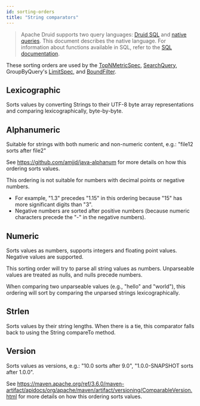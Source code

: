 ```yaml
---
id: sorting-orders
title: "String comparators"
---
```


<!--
  ~ Licensed to the Apache Software Foundation (ASF) under one
  ~ or more contributor license agreements.  See the NOTICE file
  ~ distributed with this work for additional information
  ~ regarding copyright ownership.  The ASF licenses this file
  ~ to you under the Apache License, Version 2.0 (the
  ~ "License"); you may not use this file except in compliance
  ~ with the License.  You may obtain a copy of the License at
  ~
  ~   http://www.apache.org/licenses/LICENSE-2.0
  ~
  ~ Unless required by applicable law or agreed to in writing,
  ~ software distributed under the License is distributed on an
  ~ "AS IS" BASIS, WITHOUT WARRANTIES OR CONDITIONS OF ANY
  ~ KIND, either express or implied.  See the License for the
  ~ specific language governing permissions and limitations
  ~ under the License.
  -->

> Apache Druid supports two query languages: [Druid SQL](sql.md) and [native queries](querying.md).
> This document describes the native
> language. For information about functions available in SQL, refer to the
> [SQL documentation](sql.md#scalar-functions).

These sorting orders are used by the [TopNMetricSpec](./topnmetricspec.md), [SearchQuery](./searchquery.md), GroupByQuery's [LimitSpec](./limitspec.md), and [BoundFilter](./filters.md#bound-filter).

## Lexicographic
Sorts values by converting Strings to their UTF-8 byte array representations and comparing lexicographically, byte-by-byte.

## Alphanumeric
Suitable for strings with both numeric and non-numeric content, e.g.: "file12 sorts after file2"

See https://github.com/amjjd/java-alphanum for more details on how this ordering sorts values.

This ordering is not suitable for numbers with decimal points or negative numbers.
* For example, "1.3" precedes "1.15" in this ordering because "15" has more significant digits than "3".
* Negative numbers are sorted after positive numbers (because numeric characters precede the "-" in the negative numbers).

## Numeric
Sorts values as numbers, supports integers and floating point values. Negative values are supported.

This sorting order will try to parse all string values as numbers. Unparseable values are treated as nulls, and nulls precede numbers.

When comparing two unparseable values (e.g., "hello" and "world"), this ordering will sort by comparing the unparsed strings lexicographically.

## Strlen
Sorts values by their string lengths. When there is a tie, this comparator falls back to using the String compareTo method.

## Version
Sorts values as versions, e.g.: "10.0 sorts after 9.0", "1.0.0-SNAPSHOT sorts after 1.0.0".

See https://maven.apache.org/ref/3.6.0/maven-artifact/apidocs/org/apache/maven/artifact/versioning/ComparableVersion.html for more details on how this ordering sorts values.
